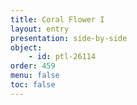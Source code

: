 ```yaml
---
title: Coral Flower I
layout: entry
presentation: side-by-side
object:
    - id: ptl-26114
order: 459
menu: false
toc: false
---
```

